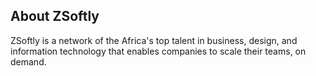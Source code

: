 ## About ZSoftly
ZSoftly is a network of the Africa's top talent in business, design, and information technology that enables companies to scale their teams, on demand.
